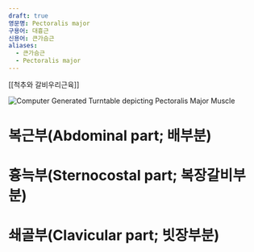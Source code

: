 ```yaml
---
draft: true
영문명: Pectoralis major
구용어: 대흉근
신용어: 큰가슴근
aliases:
  - 큰가슴근
  - Pectoralis major
---
```


[[척추와 갈비우리근육]]


![Computer Generated Turntable depicting Pectoralis Major Muscle](https://upload.wikimedia.org/wikipedia/commons/thumb/3/39/PectoralisMajor.gif/240px-PectoralisMajor.gif)

# 복근부(Abdominal part; 배부분)

# 흉늑부(Sternocostal part; 복장갈비부분)

# 쇄골부(Clavicular part; 빗장부분)
